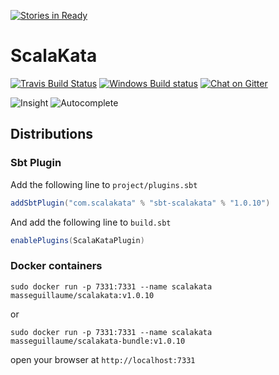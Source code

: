 [![Stories in Ready](https://badge.waffle.io/MasseGuillaume/ScalaKata2.png?label=ready&title=Ready)](https://waffle.io/MasseGuillaume/ScalaKata2)
# ScalaKata

[![Travis Build Status](https://img.shields.io/travis/MasseGuillaume/ScalaKata2.svg?style=flat-square)](https://travis-ci.org/MasseGuillaume/ScalaKata2) [![Windows Build status](https://img.shields.io/appveyor/ci/MasseGuillaume/ScalaKata2.svg?style=flat-square)](https://ci.appveyor.com/project/MasseGuillaume/scalakata2/branch/master) [![Chat on Gitter](https://badges.gitter.im/Join%20Chat.svg)](https://gitter.im/MasseGuillaume/ScalaKata2)

![Insight](/Doc/insight.png)
![Autocomplete](/Doc/autocomplete.png)

## Distributions

### Sbt Plugin

Add the following line to `project/plugins.sbt`

```scala
addSbtPlugin("com.scalakata" % "sbt-scalakata" % "1.0.10")
```

And add the following line to `build.sbt`

```scala
enablePlugins(ScalaKataPlugin)
```

### Docker containers

`sudo docker run -p 7331:7331 --name scalakata masseguillaume/scalakata:v1.0.10`

or

`sudo docker run -p 7331:7331 --name scalakata masseguillaume/scalakata-bundle:v1.0.10`

open your browser at `http://localhost:7331`
